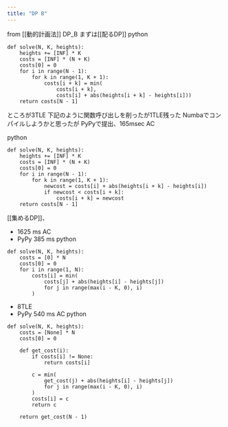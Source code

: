 ```yaml
---
title: "DP B"
---
```


from [[動的計画法]]
DP_B
まずは[[配るDP]]
python

```
def solve(N, K, heights):
    heights += [INF] * K
    costs = [INF] * (N + K)
    costs[0] = 0
    for i in range(N - 1):
        for k in range(1, K + 1):
            costs[i + k] = min(
                costs[i + k],
                costs[i] + abs(heights[i + k] - heights[i]))
    return costs[N - 1]
```


ところが3TLE
下記のように関数呼び出しを削ったが1TLE残った
Numbaでコンパイルしようかと思ったが
PyPyで提出、165msec AC

python

```
def solve(N, K, heights):
    heights += [INF] * K
    costs = [INF] * (N + K)
    costs[0] = 0
    for i in range(N - 1):
        for k in range(1, K + 1):
            newcost = costs[i] + abs(heights[i + k] - heights[i])
            if newcost < costs[i + k]:
                costs[i + k] = newcost
    return costs[N - 1]
```


[[集めるDP]]、
- 1625 ms AC
- PyPy 385 ms
python

```
def solve(N, K, heights):
    costs = [0] * N
    costs[0] = 0
    for i in range(1, N):
        costs[i] = min(
            costs[j] + abs(heights[i] - heights[j])
            for j in range(max(i - K, 0), i)
        )
```


- 8TLE
- PyPy 540 ms AC
python

```
def solve(N, K, heights):
    costs = [None] * N
    costs[0] = 0

    def get_cost(i):
        if costs[i] != None:
            return costs[i]

        c = min(
            get_cost(j) + abs(heights[i] - heights[j])
            for j in range(max(i - K, 0), i)
        )
        costs[i] = c
        return c

    return get_cost(N - 1)
```

